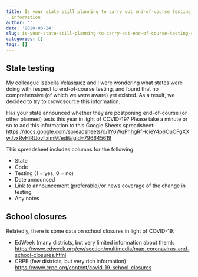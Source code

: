 ```yaml
---
title: Is your state still planning to carry out end-of-course testing in light of COVID-19? Crowdsourcing
  information
author: ''
date: '2020-03-24'
slug: is-your-state-still-planning-to-carry-out-end-of-course-testing-crowdsourcing-information
categories: []
tags: []
---
```


## State testing

My colleague [Isabella Velasquez](https://ivelasq.rbind.io/) and I were wondering what states were doing with respect to end-of-course testing, and found that no comprehensive (of which we were aware) yet existed. As a result, we decided to try to crowdsource this information. 

Has your state announced whether they are postponing end-of-course (or other planned) tests this year in light of COVID-19? Please take a minute or so to add this information to this Google Sheets spreadsheet: https://docs.google.com/spreadsheets/d/1Y6WqPhhgRfHcieY4p6OuCFgXXwJvxRvHiRUovllximM/edit#gid=796645619

This spreadsheet includes columns for the following:

- State
- Code
- Testing (1 = yes; 0 = no)
- Date announced
- Link to announcement (preferable)/or news coverage of the change in testing
- Any notes

## School closures

Relatedly, there is some data on school closures in light of COVID-19:

- EdWeek (many districts, but very limited information about them): https://www.edweek.org/ew/section/multimedia/map-coronavirus-and-school-closures.html
- CRPE (few districts, but very rich information): https://www.crpe.org/content/covid-19-school-closures
